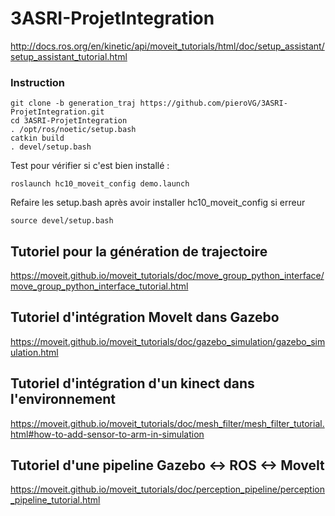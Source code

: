 # 3ASRI-ProjetIntegration
http://docs.ros.org/en/kinetic/api/moveit_tutorials/html/doc/setup_assistant/setup_assistant_tutorial.html

### Instruction
```
git clone -b generation_traj https://github.com/pieroVG/3ASRI-ProjetIntegration.git
cd 3ASRI-ProjetIntegration
. /opt/ros/noetic/setup.bash
catkin build
. devel/setup.bash
```

Test pour vérifier si c'est bien installé :
```
roslaunch hc10_moveit_config demo.launch 
```

Refaire les setup.bash après avoir installer hc10_moveit_config si erreur
```
source devel/setup.bash
```

## Tutoriel pour la génération de trajectoire
https://moveit.github.io/moveit_tutorials/doc/move_group_python_interface/move_group_python_interface_tutorial.html


## Tutoriel d'intégration MoveIt dans Gazebo
https://moveit.github.io/moveit_tutorials/doc/gazebo_simulation/gazebo_simulation.html

## Tutoriel d'intégration d'un kinect dans l'environnement
https://moveit.github.io/moveit_tutorials/doc/mesh_filter/mesh_filter_tutorial.html#how-to-add-sensor-to-arm-in-simulation

## Tutoriel d'une pipeline Gazebo <-> ROS <-> MoveIt
https://moveit.github.io/moveit_tutorials/doc/perception_pipeline/perception_pipeline_tutorial.html
